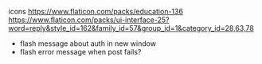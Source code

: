 icons
https://www.flaticon.com/packs/education-136
https://www.flaticon.com/packs/ui-interface-25?word=reply&style_id=162&family_id=57&group_id=1&category_id=28,63,78

- flash message about auth in new window
- flash error message when post fails?
